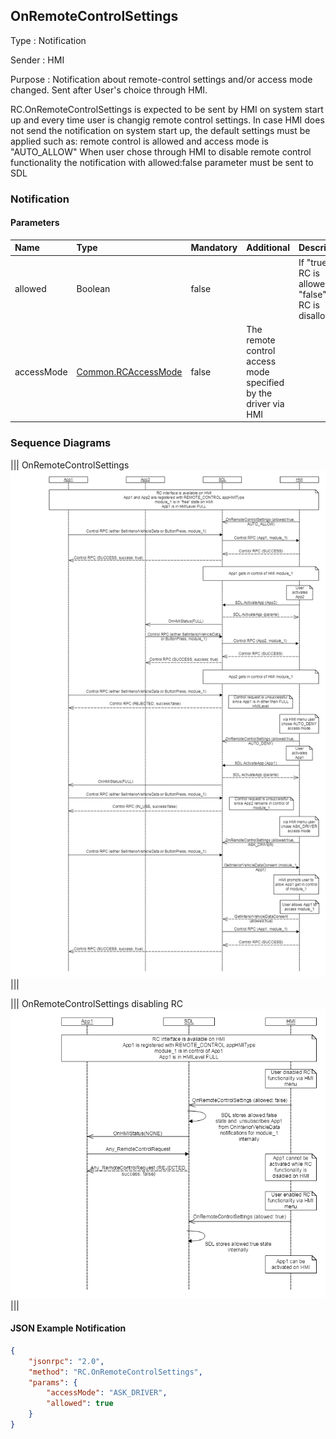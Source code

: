 ## OnRemoteControlSettings

Type
: Notification

Sender
: HMI

Purpose
: Notification about remote-control settings and/or access mode changed. Sent after User's choice through HMI.

RC.OnRemoteControlSettings is expected to be sent by HMI on system start up and every time user is changig remote control settings.
In case HMI does not send the notification on system start up, the default settings must be applied such as: remote control is allowed and access mode is "AUTO_ALLOW"
When user chose through HMI to disable remote control functionality the notification with allowed:false parameter must be sent to SDL

### Notification

#### Parameters

|Name|Type|Mandatory|Additional|Description|
|:---|:---|:--------|:---------|:---------|
|allowed|Boolean|false||If "true" - RC is allowed; if "false" - RC is disallowed|
|accessMode|[Common.RCAccessMode](/docs/Common/Enums/index.md)|false|The remote control access mode specified by the driver via HMI|

### Sequence Diagrams

|||
OnRemoteControlSettings
![OnRemoteControlSettings](./assets/OnRemoteControlSettings.png)
|||

|||
OnRemoteControlSettings disabling RC
![OnRemoteControlSettings disabling RC](./assets/OnRemoteControlSettings_disablingRC.png)
|||

#### JSON Example Notification

```json
{
    "jsonrpc": "2.0",
    "method": "RC.OnRemoteControlSettings",
    "params": {
        "accessMode": "ASK_DRIVER",
        "allowed": true
    }
}
```

